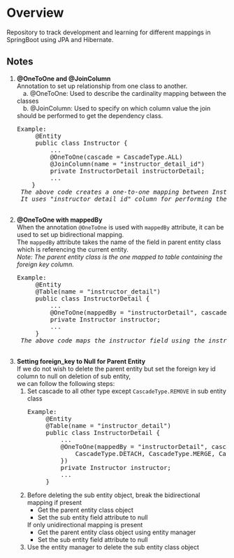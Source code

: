 <h1>Overview</h1>

Repository to track development and learning for different mappings in SpringBoot using JPA and Hibernate. 

<h2>Notes</h2>

1. <strong>@OneToOne and @JoinColumn</strong> <br>
    Annotation to set up relationship from one class to another. <br>
    &emsp;a. @OneToOne: Used to describe the cardinality mapping between the classes <br>
    &emsp;b. @JoinColumn: Used to specify on which column value the join should be performed to get the dependency class. <br>
    <pre>Example:
        @Entity
        public class Instructor {
            ...
            @OneToOne(cascade = CascadeType.ALL)
            @JoinColumn(name = "instructor_detail_id")
            private InstructorDetail instructorDetail;
            ...
       }
    <em>The above code creates a one-to-one mapping between Instructor and InstructorDetail class 
    It uses "instructor_detail_id" column for performing the join to get InstructorDetail</em> </pre> <br>
2. <strong>@OneToOne with mappedBy</strong> <br>
    When the annotation <code>@OneToOne</code> is used with <code>mappedBy</code> attribute, it can be used to set up bidirectional mapping. <br>
    The <code>mappedBy</code> attribute takes the name of the field in parent entity class which is referencing the current entity. <br>
    <em>Note: The parent entity class is the one mapped to table containing the foreign key column.</em> <br>
    <pre>Example:
        @Entity
        @Table(name = "instructor_detail")
        public class InstructorDetail {
            ...
            @OneToOne(mappedBy = "instructorDetail", cascade = CascadeType.ALL)
            private Instructor instructor;
            ...
        }
    <em>The above code maps the instructor field using the instructorDetail field in the Instructor entity</em></pre> <br>
3. <strong>Setting foreign_key to Null for Parent Entity</strong> <br>
    If we do not wish to delete the parent entity but set the foreign key id column to null on deletion of sub entity, <br>
    we can follow the following steps:
    <ol>
        <li>Set cascade to all other type except <code>CascadeType.REMOVE</code> in sub entity class
            <pre>Example:
        @Entity
        @Table(name = "instructor_detail")
        public class InstructorDetail {
            ...
            @OneToOne(mappedBy = "instructorDetail", cascade = {
                CascadeType.DETACH, CascadeType.MERGE, CascadeType.PERSIST, CascadeType.REFRESH
            })
            private Instructor instructor;
            ...
        }</pre>
        </li>
        <li>Before deleting the sub entity object, break the bidirectional mapping if present
            <ul>
                <li>Get the parent entity class object</li>
                <li>Set the sub entity field attribute to null</li>
            </ul>
            If only unidirectional mapping is present
            <ul>
                <li>Get the parent entity class object using entity manager</li>
                <li>Set the sub entity field attribute to null</li>
            </ul>
        </li>
        <li>Use the entity manager to delete the sub entity class object</li>
    </ol> <br><br>
